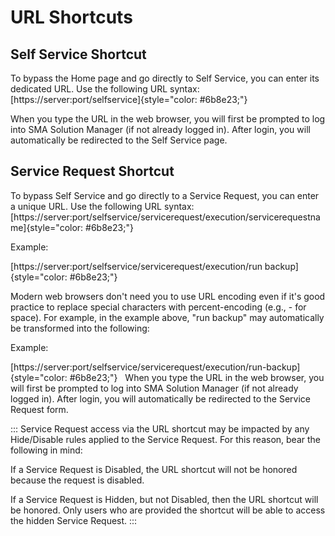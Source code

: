 # URL Shortcuts

## Self Service Shortcut

To bypass the Home page and go directly to Self Service, you can enter
its dedicated URL. Use the following URL syntax:
[https://server:port/selfservice]{style="color: #6b8e23;"} 

When you type the URL in the web browser, you will first be prompted to
log into SMA Solution Manager (if not already logged in). After login,
you will automatically be redirected to the Self Service page.

## Service Request Shortcut

To bypass Self Service and go directly to a Service Request, you can
enter a unique URL. Use the following URL syntax:
[https://server:port/selfservice/servicerequest/execution/servicerequestname]{style="color: #6b8e23;"}

Example:

[https://server:port/selfservice/servicerequest/execution/run backup]{style="color: #6b8e23;"}

Modern web browsers don't need you to use URL encoding even if it's
good practice to replace special characters with percent-encoding (e.g., - for space). For example, in the example above, "run backup" may
automatically be transformed into the following:

Example:

[https://server:port/selfservice/servicerequest/execution/run-backup]{style="color: #6b8e23;"} 
 
When you type the URL in the web browser, you will first be prompted to
log into SMA Solution Manager (if not already logged in). After login,
you will automatically be redirected to the Service Request form.

:::
Service Request access via the URL shortcut may be impacted by any Hide/Disable rules applied to the Service Request. For this reason, bear the following in mind:

If a Service Request is Disabled, the URL shortcut will not be honored because the request is disabled.

If a Service Request is Hidden, but not Disabled, then the URL shortcut will be honored. Only users who are provided the shortcut will be able to access the hidden Service Request.
:::
